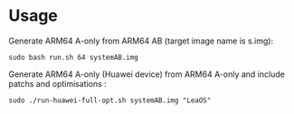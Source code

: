 # Usage


Generate ARM64 A-only from ARM64 AB (target image name is s.img):

    sudo bash run.sh 64 systemAB.img

Generate ARM64 A-only (Huawei device) from ARM64 A-only and include patchs and optimisations :

    sudo ./run-huawei-full-opt.sh systemAB.img "LeaOS"



